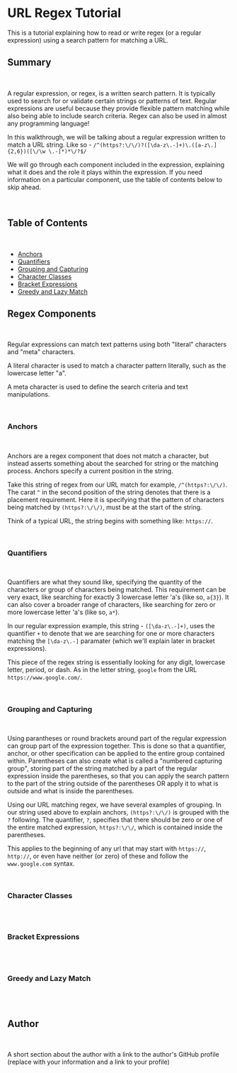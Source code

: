 # URL Regex Tutorial

This is a tutorial explaining how to read or write regex (or a regular expression) using a search pattern for matching a URL.

## Summary
</br>

A regular expression, or regex, is a written search pattern. It is typically used to search for or validate certain strings or patterns of text. Regular expressions are useful because they provide flexible pattern matching while also being able to include search criteria. Regex can also be used in almost any programming language!

In this walkthrough, we will be talking about a regular expression written to match a URL string. 
Like so - `/^(https?:\/\/)?([\da-z\.-]+)\.([a-z\.]{2,6})([\/\w \.-]*)*\/?$/`

We will go through each component included in the expression, explaining what it does and the role it plays within the expression. If you need information on a particular component, use the table of contents below to skip ahead.

</br>

## Table of Contents
</br>

- [Anchors](#anchors)
- [Quantifiers](#quantifiers)
- [Grouping and Capturing](#grouping-and-capturing)
- [Character Classes](#character-classes)
- [Bracket Expressions](#bracket-expressions)
- [Greedy and Lazy Match](#greedy-and-lazy-match)

## Regex Components
</br>

Regular expressions can match text patterns using both "literal" characters and "meta" characters. 

A literal character is used to match a character pattern literally, such as the lowercase letter "a".

A meta character is used to define the search criteria and text manipulations.

</br>

### Anchors
</br>

Anchors are a regex component that does not match a character, but instead asserts something about the searched for string or the matching process. Anchors specify a current position in the string.

Take this string of regex from our URL match for example, `/^(https?:\/\/)`. The carat `^` in the second position of the string denotes that there is a placement requirement. Here it is specifying that the pattern of characters being matched by `(https?:\/\/)`, must be at the start of the string.

Think of a typical URL, the string begins with something like: `https://`.

</br>

### Quantifiers
</br>

Quantifiers are what they sound like, specifying the quantity of the characters or group of characters being matched. This requirement can be very exact, like searching for exactly 3 lowercase letter 'a's (like so, `a{3}`). It can also cover a broader range of characters, like searching for zero or more lowercase letter 'a's (like so, `a*`).

In our regular expression example, this string - `([\da-z\.-]+)`, uses the quantifier `+` to denote that we are searching for one or more characters matching the `[\da-z\.-]` paramater (which we'll explain later in bracket expressions).

This piece of the regex string is essentially looking for any digit, lowercase letter, period, or dash. As in the letter string, `google` from the URL `https://www.google.com/`.

</br>

### Grouping and Capturing
</br>

Using parantheses or round brackets around part of the regular expression can group part of the expression together. This is done so that a quantifier, anchor, or other specification can be applied to the entire group contained within. Parentheses can also create what is called a "numbered capturing group", storing part of the string matched by a part of the regular expression inside the parentheses, so that you can apply the search pattern to the part of the string outside of the parentheses OR apply it to what is outside and what is inside the parentheses.

Using our URL matching regex, we have several examples of grouping. In our string used above to explain anchors, `(https?:\/\/)` is grouped with the `?` following. The quantifier, `?`, specifies that there should be zero or one of the entire matched expression, `https?:\/\/`, which is contained inside the parentheses.

This applies to the beginning of any url that may start with `https://`, `http://`, or even have neither (or zero) of these and follow the `www.google.com` syntax.

</br>

### Character Classes
</br>

</br>

### Bracket Expressions
</br>

</br>

### Greedy and Lazy Match
</br>

</br>

## Author
</br>

A short section about the author with a link to the author's GitHub profile (replace with your information and a link to your profile)
